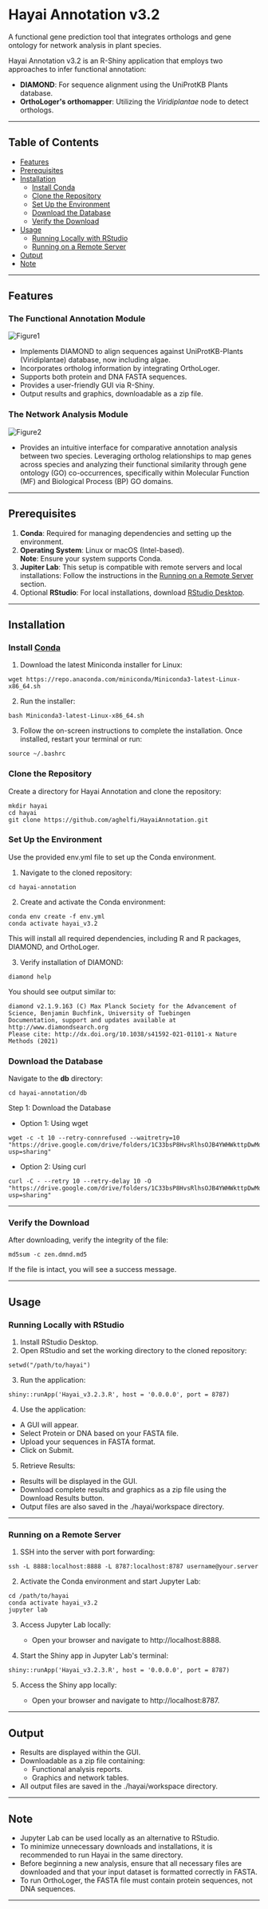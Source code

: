 # Hayai Annotation v3.2

A functional gene prediction tool that integrates orthologs and gene ontology for network analysis in plant species.

Hayai Annotation v3.2 is an R-Shiny application that employs two approaches to infer functional annotation:

- **DIAMOND**: For sequence alignment using the UniProtKB Plants database.
- **OrthoLoger's orthomapper**: Utilizing the *Viridiplantae* node to detect orthologs.

---

## Table of Contents

- [Features](#features)
- [Prerequisites](#prerequisites)
- [Installation](#installation)
  - [Install Conda](#install-conda)
  - [Clone the Repository](#clone-the-repository)
  - [Set Up the Environment](#set-up-the-environment)
  - [Download the Database](#download-the-database)
  - [Verify the Download](#verify-the-download)
- [Usage](#usage)
  - [Running Locally with RStudio](#running-locally-with-rstudio)
  - [Running on a Remote Server](#running-on-a-remote-server)
- [Output](#output)
- [Note](#note)

---

## Features

### The Functional Annotation Module

  ![Figure1](https://github.com/user-attachments/assets/f2c8c95c-0533-4370-bff7-fe96de82aebd)

  - Implements DIAMOND to align sequences against UniProtKB-Plants (Viridiplantae) database, now including algae.
  - Incorporates ortholog information by integrating OrthoLoger.
  - Supports both protein and DNA FASTA sequences.
  - Provides a user-friendly GUI via R-Shiny.
  - Output results and graphics, downloadable as a zip file.


### The Network Analysis Module

![Figure2](https://github.com/user-attachments/assets/72bdcadd-1d13-4b64-90f4-14bda4d3d2e0)


  - Provides an intuitive interface for comparative annotation analysis between two species. Leveraging ortholog relationships to map genes across species and analyzing their functional similarity through gene ontology (GO) co-occurrences, specifically within Molecular Function (MF) and Biological Process (BP) GO domains.

---

## Prerequisites

1. **Conda**: Required for managing dependencies and setting up the environment.
2. **Operating System**: Linux or macOS (Intel-based).  
   **Note**: Ensure your system supports Conda.
3. **Jupiter Lab**: This setup is compatible with remote servers and local installations: Follow the instructions in the [Running on a Remote Server](#running-on-a-remote-server) section.
4. Optional **RStudio**: For local installations, download [RStudio Desktop](https://posit.co/download/rstudio-desktop/).
   
   

---

## Installation

### Install [Conda](https://docs.anaconda.com/miniconda/install/)

1. Download the latest Miniconda installer for Linux:

```
wget https://repo.anaconda.com/miniconda/Miniconda3-latest-Linux-x86_64.sh
```
2. Run the installer:
```
bash Miniconda3-latest-Linux-x86_64.sh
```
3. Follow the on-screen instructions to complete the installation. Once installed, restart your terminal or run:

```
source ~/.bashrc
```
### Clone the Repository
Create a directory for Hayai Annotation and clone the repository:
```
mkdir hayai
cd hayai
git clone https://github.com/aghelfi/HayaiAnnotation.git
```
### Set Up the Environment
Use the provided env.yml file to set up the Conda environment.

1. Navigate to the cloned repository:
```
cd hayai-annotation
```
2. Create and activate the Conda environment:
```
conda env create -f env.yml
conda activate hayai_v3.2
```
This will install all required dependencies, including R and R packages, DIAMOND, and OrthoLoger.

3. Verify installation of DIAMOND:
```
diamond help
```
You should see output similar to:
```
diamond v2.1.9.163 (C) Max Planck Society for the Advancement of Science, Benjamin Buchfink, University of Tuebingen
Documentation, support and updates available at http://www.diamondsearch.org
Please cite: http://dx.doi.org/10.1038/s41592-021-01101-x Nature Methods (2021)
```
### Download the Database
Navigate to the **db** directory:
```
cd hayai-annotation/db
```
Step 1: Download the Database

  - Option 1: Using wget
```
wget -c -t 10 --retry-connrefused --waitretry=10 "https://drive.google.com/drive/folders/1C33bsP8HvsRlhsOJB4YWHWkttpDwMqNw?usp=sharing"
```
  - Option 2: Using curl
```
curl -C - --retry 10 --retry-delay 10 -O "https://drive.google.com/drive/folders/1C33bsP8HvsRlhsOJB4YWHWkttpDwMqNw?usp=sharing"
```

---
### Verify the Download
After downloading, verify the integrity of the file:
```
md5sum -c zen.dmnd.md5
```
If the file is intact, you will see a success message.

---

## Usage

### Running Locally with RStudio

1. Install RStudio Desktop.
2. Open RStudio and set the working directory to the cloned repository:
```
setwd("/path/to/hayai")
```
3. Run the application:
```
shiny::runApp('Hayai_v3.2.3.R', host = '0.0.0.0', port = 8787)
```
4. Use the application:

  - A GUI will appear.
  - Select Protein or DNA based on your FASTA file.
  - Upload your sequences in FASTA format.
  - Click on Submit.

5. Retrieve Results:
   
  - Results will be displayed in the GUI.
  - Download complete results and graphics as a zip file using the Download Results button.
  - Output files are also saved in the ./hayai/workspace directory.

---

### Running on a Remote Server

1. SSH into the server with port forwarding:
   
```
ssh -L 8888:localhost:8888 -L 8787:localhost:8787 username@your.server
```
2. Activate the Conda environment and start Jupyter Lab:
  
```
cd /path/to/hayai
conda activate hayai_v3.2
jupyter lab
```
3. Access Jupyter Lab locally:
   
   - Open your browser and navigate to http://localhost:8888.

5. Start the Shiny app in Jupyter Lab's terminal:
   
```
shiny::runApp('Hayai_v3.2.3.R', host = '0.0.0.0', port = 8787)
```

5. Access the Shiny app locally:

   - Open your browser and navigate to http://localhost:8787.

---

## Output

  - Results are displayed within the GUI.
  - Downloadable as a zip file containing:
    - Functional analysis reports.
    - Graphics and network tables.
  - All output files are saved in the ./hayai/workspace directory.

---
## Note

  - Jupyter Lab can be used locally as an alternative to RStudio.
  - To minimize unnecessary downloads and installations, it is recommended to run Hayai in the same directory.
  - Before beginning a new analysis, ensure that all necessary files are downloaded and that your input dataset is formatted correctly in FASTA.
  - To run OrthoLoger, the FASTA file must contain protein sequences, not DNA sequences.

---
